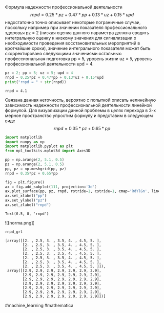 Формула надежности профессиональной деятельности 
$$rnpd = 0.25*pz + 0.47*pp + 0.13*uz + 0.15*upd$$
недостаточно точно описывает некоторые пограничные случаи, поскольку например при значении показателя профессионального здоровья pz = 2 (низкая оценка данного параметра должна сводить интегральную оценку к низкому значения для сигнализации о необходимости проведения восстановительных мероприятий в кротчайшие сроки), значение интегрального показателя может быть скорректировано следующими значениями остальных: профессиональная подготовка pp = 5, уровень жизни uz = 5, уровень профессиональной деятельности upd = 4.


```python
pz = 2; pp = 5; uz = 5; upd = 4
rnpd = 0.25*pz + 0.47*pp + 0.13*uz + 0.15*upd
print("rnpd = " + str(rnpd))
```

    rnpd = 4.1
    

Связана данная неточность, вероятно с попыткой описать нелинейную зависимость надежности профессиональной деятельности линейной формулой. Для визуализации данной проблемы в целях перехода в 3-х мерное пространство упростим формулу и представим в следующем виде
$$rnpd = 0.35*pz + 0.65*pp$$


```python
import matplotlib
import numpy as np
import matplotlib.pyplot as plt
from mpl_toolkits.mplot3d import Axes3D

pp = np.arange(2, 5.1, 0.5)
pz = np.arange(2, 5.1, 0.5)
pp, pz = np.meshgrid(pp, pz)
rnpd = 0.35*pz + 0.65*pp

fig = plt.figure()
ax = fig.add_subplot(111, projection='3d')
ax.plot_surface(pp, pz, rnpd, rstride=1, cstride=1, cmap='RdYlGn', linewidth=0, antialiased=True)
ax.set_xlabel("pp")
ax.set_ylabel("pz")
ax.set_zlabel("rnpd")
```




    Text(0.5, 0, 'rnpd')




    
![[norma.png]]




```python
rnpd_grl
```




    [array([[2. , 2.5, 3. , 3.5, 4. , 4.5, 5. ],
            [2. , 2.5, 3. , 3.5, 4. , 4.5, 5. ],
            [2. , 2.5, 3. , 3.5, 4. , 4.5, 5. ],
            [2. , 2.5, 3. , 3.5, 4. , 4.5, 5. ],
            [2. , 2.5, 3. , 3.5, 4. , 4.5, 5. ],
            [2. , 2.5, 3. , 3.5, 4. , 4.5, 5. ],
            [2. , 2.5, 3. , 3.5, 4. , 4.5, 5. ]]),
     array([[2.9, 2.9, 2.9, 2.9, 2.9, 2.9, 2.9],
            [2.9, 2.9, 2.9, 2.9, 2.9, 2.9, 2.9],
            [2.9, 2.9, 2.9, 2.9, 2.9, 2.9, 2.9],
            [2.9, 2.9, 2.9, 2.9, 2.9, 2.9, 2.9],
            [2.9, 2.9, 2.9, 2.9, 2.9, 2.9, 2.9],
            [2.9, 2.9, 2.9, 2.9, 2.9, 2.9, 2.9],
            [2.9, 2.9, 2.9, 2.9, 2.9, 2.9, 2.9]])]




#machine_learning #mathematica 
